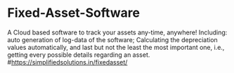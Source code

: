 # Fixed-Asset-Software
A Cloud based software to track your assets any-time, anywhere! Including: auto generation of log-data of the software; Calculating the depreciation values automatically, and last but not the least the most important one, i.e., getting every possible details regarding an asset.
#https://simplifiedsolutions.in/fixedasset/
